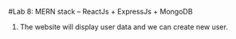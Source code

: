 #Lab 8: MERN stack – ReactJs + ExpressJs + MongoDB

1. The website will display user data and we can create new user.


